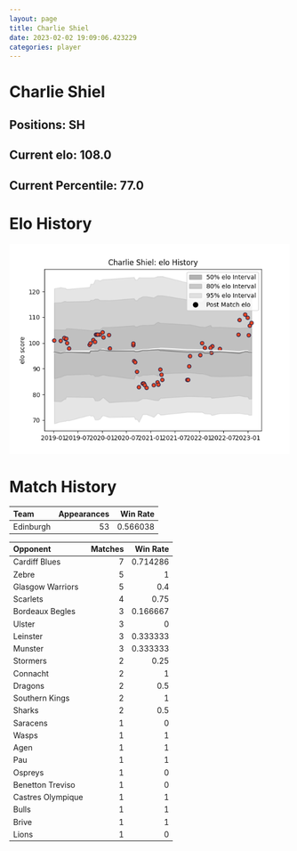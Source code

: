```yaml
---  
layout: page  
title: Charlie Shiel  
date: 2023-02-02 19:09:06.423229  
categories: player  
---
```

# Charlie Shiel

## Positions: SH

## Current elo: 108.0

## Current Percentile: 77.0

# Elo History


![elo history](history_CharlieShiel.png)
# Match History


| Team      |   Appearances |   Win Rate |
|:----------|--------------:|-----------:|
| Edinburgh |            53 |   0.566038 |

| Opponent          |   Matches |   Win Rate |
|:------------------|----------:|-----------:|
| Cardiff Blues     |         7 |   0.714286 |
| Zebre             |         5 |   1        |
| Glasgow Warriors  |         5 |   0.4      |
| Scarlets          |         4 |   0.75     |
| Bordeaux Begles   |         3 |   0.166667 |
| Ulster            |         3 |   0        |
| Leinster          |         3 |   0.333333 |
| Munster           |         3 |   0.333333 |
| Stormers          |         2 |   0.25     |
| Connacht          |         2 |   1        |
| Dragons           |         2 |   0.5      |
| Southern Kings    |         2 |   1        |
| Sharks            |         2 |   0.5      |
| Saracens          |         1 |   0        |
| Wasps             |         1 |   1        |
| Agen              |         1 |   1        |
| Pau               |         1 |   1        |
| Ospreys           |         1 |   0        |
| Benetton Treviso  |         1 |   0        |
| Castres Olympique |         1 |   1        |
| Bulls             |         1 |   1        |
| Brive             |         1 |   1        |
| Lions             |         1 |   0        |